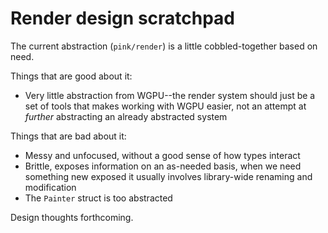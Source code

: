# Render design scratchpad

The current abstraction (`pink/render`) is a little cobbled-together based on need.

Things that are good about it:
* Very little abstraction from WGPU--the render system should just be a set of tools that makes working with WGPU easier, not an attempt at *further* abstracting an already abstracted system

Things that are bad about it:
* Messy and unfocused, without a good sense of how types interact
* Brittle, exposes information on an as-needed basis, when we need something new exposed it usually involves library-wide renaming and modification
* The `Painter` struct is too abstracted

Design thoughts forthcoming.
